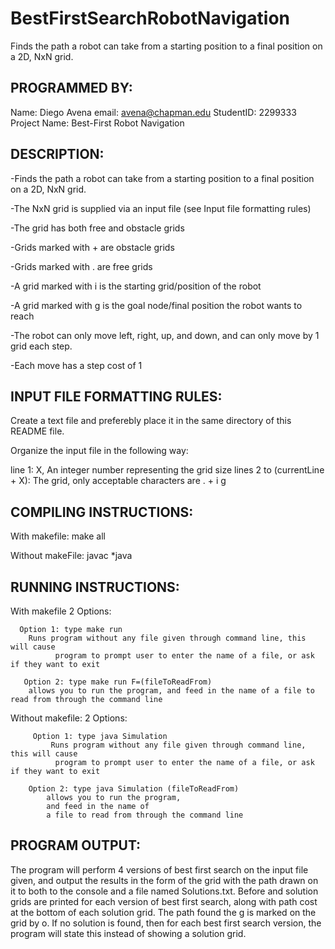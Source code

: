 # BestFirstSearchRobotNavigation

Finds the path a robot can take from a starting position to a final position on a 2D, NxN grid.

## PROGRAMMED BY:
  Name: Diego Avena
  email: avena@chapman.edu
  StudentID: 2299333
  Project Name: Best-First Robot Navigation
  
## DESCRIPTION:

-Finds the path a robot can take from a starting position to a final position on a 2D, NxN grid.

-The NxN grid is supplied via an input file (see Input file formatting rules)

-The grid has both free and obstacle grids

-Grids marked with + are obstacle grids

-Grids marked with . are free grids

-A grid marked with i is the starting grid/position of the robot

-A grid marked with g is the goal node/final position the robot wants to reach

-The robot can only move left, right, up, and down, and can only move by 1 grid each step.

-Each move has a step cost of 1

## INPUT FILE FORMATTING RULES:

Create a text file and preferebly place it in the same
directory of this README file.

Organize the input file in the following way:

line 1: X, An integer number representing the grid size
lines 2 to (currentLine + X): The grid, only acceptable characters are . + i g

## COMPILING INSTRUCTIONS:

With makefile:
  make all

 Without makeFile:
  javac *java

## RUNNING INSTRUCTIONS:

  With makefile
    2 Options:

      Option 1: type make run
        Runs program without any file given through command line, this will cause
              program to prompt user to enter the name of a file, or ask if they want to exit

       Option 2: type make run F=(fileToReadFrom)
        allows you to run the program, and feed in the name of a file to read from through the command line

   Without makefile:
      2 Options:

         Option 1: type java Simulation
             Runs program without any file given through command line, this will cause
              program to prompt user to enter the name of a file, or ask if they want to exit

        Option 2: type java Simulation (fileToReadFrom)
            allows you to run the program,
            and feed in the name of
            a file to read from through the command line

## PROGRAM OUTPUT:
  The program will perform 4 versions of best first search on the
  input file given, and output the results in the form of the grid with
  the path drawn on it to both to the console and a
  file named Solutions.txt. Before and solution grids are printed for each
  version of best first search, along with path cost at the bottom of each solution
  grid. The path found the g is marked on the grid by o. If no solution is found, then for
  each best first search version, the program will state this instead of showing a solution
  grid.

